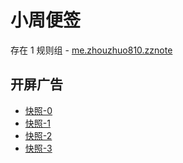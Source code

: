 # 小周便签

存在 1 规则组 - [me.zhouzhuo810.zznote](/src/apps/me.zhouzhuo810.zznote.ts)

## 开屏广告

- [快照-0](https://i.gkd.li/import/12798528)
- [快照-1](https://i.gkd.li/import/12912217)
- [快照-2](https://i.gkd.li/import/13059838)
- [快照-3](https://i.gkd.li/import/13800235)
